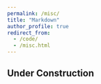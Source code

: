 ```yaml
---
permalink: /misc/
title: "Markdown"
author_profile: true
redirect_from: 
  - /code/
  - /misc.html
---
```


## Under Construction

